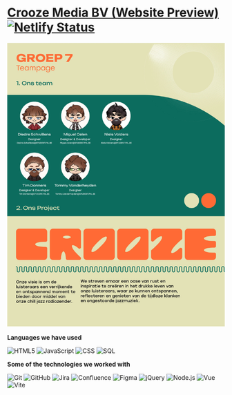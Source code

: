 # [Crooze Media BV (Website Preview)](https://croozemediabv.netlify.app/) [![Netlify Status](https://api.netlify.com/api/v1/badges/0b594563-b68b-4f3b-b4af-df104efc6556/deploy-status)](https://app.netlify.com/sites/croozemediabv/deploys)

[![Header](/public/teampage/teampage%20design-01.jpg)](https://sweet-crepe-4508d8.netlify.app/)

**Languages we have used**

![HTML5](https://img.shields.io/badge/-HTML5-000000?style=flat&logo=HTML5)
![JavaScript](https://img.shields.io/badge/-JavaScript-000000?style=flat&logo=javascript)
![CSS](https://img.shields.io/badge/-CSS-000000?style=flat&logo=CSS3)
![SQL](https://img.shields.io/badge/-SQL-000000?style=flat&logo=MySQL)


**Some of the technologies we worked with**

![Git](https://img.shields.io/badge/-Git-000000?style=flat&logo=git&logoColor=F05032)
![GitHub](https://img.shields.io/badge/-GitHub-000000?style=flat&logo=github&logoColor=FFFFFF)
![Jira](https://img.shields.io/badge/-Jira-000000?style=flat&logo=jira-software&logoColor=white&logoColor=0052CC)
![Confluence](https://img.shields.io/badge/confluence-000000?style=flat&logo=confluence&logoColor=white)
![Figma](https://img.shields.io/badge/figma-000000?style=flat&logo=figma&logoColor=white)
![jQuery](https://img.shields.io/badge/-jQuery-000000?style=flat&logo=jQuery&logoColor=0769AD)
![Node.js](https://img.shields.io/badge/-Node.js-000000?style=flat&logo=node.js&logoColor=339933)
![Vue](https://img.shields.io/badge/-Vue-000000?style=flat&logo=Vue.js)
![Vite](https://img.shields.io/badge/Vite-000000?style=flat&logo=vite&logoColor=white) 
